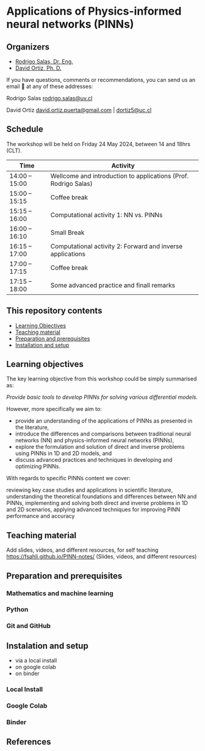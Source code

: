 # Applications of Physics-informed neural networks (PINNs)

## Organizers

 - [Rodrigo Salas, Dr. Eng.](https://github.com/rodsalasf)
 - [David Ortiz, Ph. D.](https://github.com/dortiz5)

If you have questions, comments or recommendations, you can send us an email 📧 at any of these addresses:

Rodrigo Salas [rodrigo.salas@uv.cl](mailto:rodrigo.salas@uv.cl)

David Ortiz [david.ortiz.puerta@gmail.com](mailto:david.ortiz.puerta@gmail.com) | [dortiz5@uc.cl](mailto:dortiz5@uc.cl)


## Schedule
The workshop will be held on Friday 24 May 2024, between 14 and 18hrs (CLT). 

| Time          | Activity |
| ------------- | --------- |
| 14:00 – 15:00 | Wellcome and introduction to applications (Prof. Rodrigo Salas)|
| 15:00 – 15:15 | Coffee break |
| 15:15 – 16:00 | Computational activity 1: NN vs. PINNs |
| 16:00 – 16:10 | Small Break |
| 16:15 – 17:00 | Computational activity 2: Forward and inverse applications |
| 17:00 – 17:15 | Coffee break |
| 17:15 – 18:00 | Some advanced practice and finall remarks |


## This repository contents

- [Learning Objectives](#learning-objectives)
- [Teaching material](#teaching-material)
- [Preparation and prerequisites](#preparation-and-prerequisites)
- [Installation and setup](#installation-and-setup)

## Learning objectives
The key learning objective from this workshop could be simply summarised as:

_Provide basic tools to develop PINNs for solving various differential models._

However, more specifically we aim to:

 - provide an understanding of the applications of PINNs as presented in the literature,
 - introduce the differences and comparisons between traditional neural networks (NN) and physics-informed neural networks (PINNs),
 - explore the formulation and solution of direct and inverse problems using PINNs in 1D and 2D models, and
 - discuss advanced practices and techniques in developing and optimizing PINNs.

With regards to specific PINNs content we cover:

reviewing key case studies and applications in scientific literature,
understanding the theoretical foundations and differences between NN and PINNs,
implementing and solving both direct and inverse problems in 1D and 2D scenarios,
applying advanced techniques for improving PINN performance and accuracy


## Teaching material
Add slides, videos, and different resources, for self teaching
https://fsahli.github.io/PINN-notes/
(Slides, videos, and different resources)




## Preparation and prerequisites


### Mathematics and machine learning
### Python
### Git and GitHub


## Instalation and setup

* via a local install
* on google colab
* on binder

### Local Install

### Google Colab

### Binder

## References
